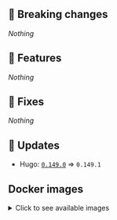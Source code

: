 ## :loudspeaker: Breaking changes

*Nothing*


## :tada: Features

*Nothing*


## :bug: Fixes

*Nothing*


## :heartbeat: Updates

* Hugo: [`0.149.0`](https://github.com/floryn90/docker-hugo/releases/tag/0.149.0) => `0.149.1`


## Docker images

<details>
<summary>Click to see available images</summary>

This release is available from Docker Hub as project `floryn90/hugo` with the following tags:

| Alias tags                   | Version specific tags                      |
| ---------------------------- | ------------------------------------------ |
| `busybox`, `latest`          | `0.149.1-busybox`, `0.149.1`                     |
| `busybox-ci`, `ci`           | `0.149.1-busybox-ci`, `0.149.1-ci`               |
| `busybox-onbuild`, `onbuild` | `0.149.1-busybox-onbuild`, `0.149.1-onbuild`     |
| `alpine`                     | `0.149.1-alpine`                              |
| `alpine-ci`                  | `0.149.1-alpine-ci`                           |
| `alpine-onbuild`             | `0.149.1-alpine-onbuild`                      |
| `asciidoctor`                | `0.149.1-asciidoctor`                         |
| `asciidoctor-ci`             | `0.149.1-asciidoctor-ci`                      |
| `asciidoctor-onbuild`        | `0.149.1-asciidoctor-onbuild`                 |
| `pandoc`                     | `0.149.1-pandoc`                              |
| `pandoc-ci`                  | `0.149.1-pandoc-ci`                           |
| `pandoc-onbuild`             | `0.149.1-pandoc-onbuild`                      |
| `ext-alpine`                 | `0.149.1-ext-alpine`                          |
| `ext-alpine-ci`              | `0.149.1-ext-alpine-ci`                       |
| `ext-alpine-onbuild`         | `0.149.1-ext-alpine-onbuild`                  |
| `ext-asciidoctor`            | `0.149.1-ext-asciidoctor`                     |
| `ext-asciidoctor-ci`         | `0.149.1-ext-asciidoctor-ci`                  |
| `ext-asciidoctor-onbuild`    | `0.149.1-ext-asciidoctor-onbuild`             |
| `ext-pandoc`                 | `0.149.1-ext-pandoc`                          |
| `ext-pandoc-ci`              | `0.149.1-ext-pandoc-ci`                       |
| `ext-pandoc-onbuild`         | `0.149.1-ext-pandoc-onbuild`                  |
| `debian`                     | `0.149.1-debian`                              |
| `debian-ci`                  | `0.149.1-debian-ci`                           |
| `debian-onbuild`             | `0.149.1-debian-onbuild`                      |
| `ext-debian`, `ext`, `latest-ext` | `0.149.1-ext-debian`, `0.149.1-ext`         |
| `ext-debian-ci`, `ext-ci`    | `0.149.1-ext-debian-ci`, `0.149.1-ext-ci`        |
| `ext-debian-onbuild`, `ext-onbuild` | `0.149.1-ext-debian-onbuild`, `0.149.1-ext-onbuild` |
| `ubuntu`                     | `0.149.1-ubuntu`                            |
| `ubuntu-ci`                  | `0.149.1-ubuntu-ci`                         |
| `ubuntu-onbuild`             | `0.149.1-ubuntu-onbuild`                    |
| `ext-ubuntu`                 | `0.149.1-ext-ubuntu`                        |
| `ext-ubuntu-ci`              | `0.149.1-ext-ubuntu-ci`                     |
| `ext-ubuntu-onbuild`         | `0.149.1-ext-ubuntu-onbuild`                |
</details>